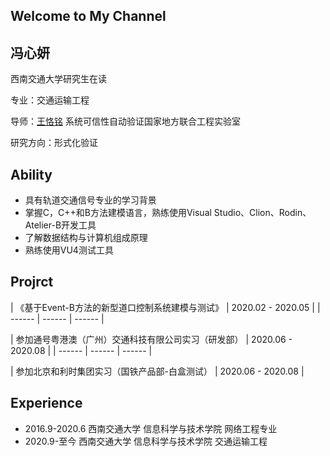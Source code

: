 ## Welcome to My Channel
## 冯心妍

西南交通大学研究生在读

专业：交通运输工程

导师：[王恪铭](https://faculty.swjtu.edu.cn/KeMing_Wang/zh_CN/index.htm)  系统可信性自动验证国家地方联合工程实验室

研究方向：形式化验证


## Ability
* 具有轨道交通信号专业的学习背景
* 掌握C，C++和B方法建模语言，熟练使用Visual Studio、Clion、Rodin、Atelier-B开发工具
* 了解数据结构与计算机组成原理
* 熟练使用VU4测试工具

## Projrct

| 《基于Event-B方法的新型道口控制系统建模与测试》 |  2020.02 - 2020.05  |
| ------ | ------ | ------ |

| 参加通号粤港澳（广州）交通科技有限公司实习（研发部） | 2020.06 - 2020.08 |
| ------ | ------ | ------ |

| 参加北京和利时集团实习（国铁产品部-白盒测试） | 2020.06 - 2020.08 |


## Experience

* 2016.9-2020.6  西南交通大学 信息科学与技术学院 网络工程专业
* 2020.9-至今     西南交通大学 信息科学与技术学院 交通运输工程



```markdown

```


